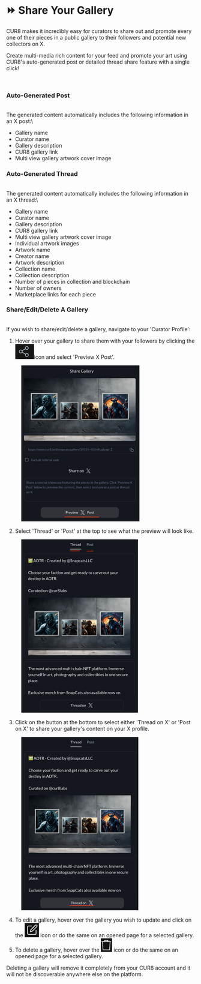 # ⏩ Share Your Gallery

CUR8 makes it incredibly easy for curators to share out and promote every one of their pieces in a public gallery to their followers and potential new collectors on X.

Create multi-media rich content for your feed and promote your art using CUR8's auto-generated post or detailed thread share feature with a single click!\
&#x20;

<figure><img src="../../.gitbook/assets/Untitled design.gif" alt=""><figcaption></figcaption></figure>

### Auto-Generated Post

\
The generated content automatically includes the following information in an X post:\


* Gallery name
* Curator name
* Gallery description
* CUR8 gallery link
* Multi view gallery artwork cover image

### Auto-Generated Thread

\
The generated content automatically includes the following information in an X thread:\


* Gallery name
* Curator name
* Gallery description
* CUR8 gallery link
* Multi view gallery artwork cover image
* Individual artwork images
* Artwork name
* Creator name
* Artwork description
* Collection name
* Collection description
* Number of pieces in collection and blockchain
* Number of owners&#x20;
* Marketplace links for each piece

### Share/Edit/Delete A Gallery

\
If you wish to share/edit/delete a gallery, navigate to your 'Curator Profile’:

1. Hover over your gallery to share them with your followers by clicking the <img src="../../.gitbook/assets/Screenshot 2024-07-10 at 15.26.24.png" alt="" data-size="line">icon and select 'Preview X Post'.&#x20;

<figure><img src="../../.gitbook/assets/Screenshot 2025-04-02 at 10.21.41.png" alt="" width="315"><figcaption></figcaption></figure>

2. Select 'Thread' or 'Post' at the top to see what the preview will look like.

<figure><img src="../../.gitbook/assets/Screenshot 2025-04-02 at 10.30.56.png" alt="" width="311"><figcaption></figcaption></figure>

3. Click on the button at the bottom to select either 'Thread on X' or 'Post on X' to share your gallery's content on your X profile.

<figure><img src="../../.gitbook/assets/Screenshot 2025-04-02 at 10.32.57.png" alt="" width="312"><figcaption></figcaption></figure>

4. To edit a gallery, hover over the gallery you wish to update and click on the <img src="../../.gitbook/assets/Screenshot 2024-04-12 at 11.39.40.png" alt="" data-size="line"> icon or do the same on an opened page for a selected gallery.
5. To delete a gallery, hover over the <img src="../../.gitbook/assets/Screenshot 2024-04-12 at 11.40.39.png" alt="" data-size="line"> icon or do the same on an opened page for a selected gallery.

Deleting a gallery will remove it completely from your CUR8 account and it will not be discoverable anywhere else on the platform.
